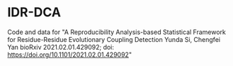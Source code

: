 # IDR-DCA
Code and data for  "A Reproducibility Analysis-based Statistical Framework for Residue-Residue Evolutionary Coupling Detection Yunda Si, Chengfei Yan bioRxiv 2021.02.01.429092; doi: https://doi.org/10.1101/2021.02.01.429092"
